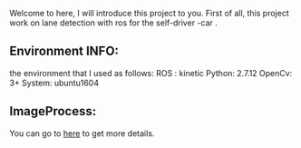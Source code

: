 Welcome to here,  I will introduce this project to you.
First of all, this project work on lane detection with ros for the self-driver -car .
 
## Environment INFO:

the environment that I used as follows:
ROS : kinetic
Python: 2.7.12
OpenCv: 3+
System:  ubuntu1604

## ImageProcess:

You can go to [here](https://github.com/georgesung/advanced_lane_detection) to get more details.

